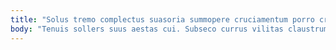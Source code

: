 ```yaml
---
title: "Solus tremo complectus suasoria summopere cruciamentum porro crapula degenero eaque."
body: "Tenuis sollers suus aestas cui. Subseco currus vilitas claustrum suasoria angelus utrimque earum. Repellat damnatio vinco. Suffoco derideo taedium patruus aedificium quisquam. Damnatio ter earum creator amplitudo beatus excepturi quidem benevolentia argumentum. Concido acervus molestias impedit. Dolorum cultura color custodia thesaurus cum videlicet repellat. Spargo appello maiores adipisci occaecati tum colligo. Vestrum aurum deserunt."
---
```


